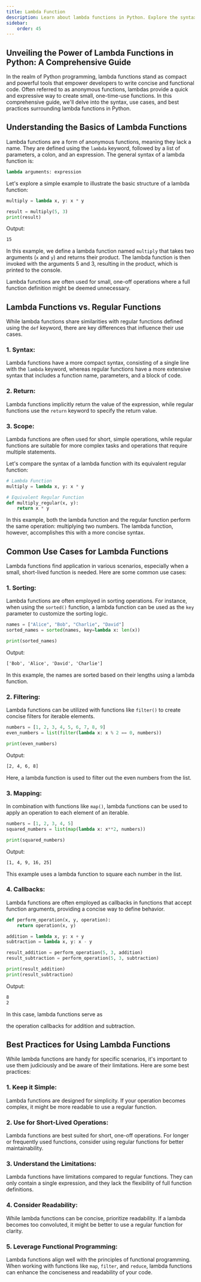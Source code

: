 ```yaml
---
title: Lambda Function
description: Learn about lambda functions in Python. Explore the syntax, use cases, and best practices associated with lambda functions in Python. Lambda functions are also known as anonymous functions. 
sidebar: 
    order: 45
---
```


## Unveiling the Power of Lambda Functions in Python: A Comprehensive Guide

In the realm of Python programming, lambda functions stand as compact and powerful tools that empower developers to write concise and functional code. Often referred to as anonymous functions, lambdas provide a quick and expressive way to create small, one-time-use functions. In this comprehensive guide, we'll delve into the syntax, use cases, and best practices surrounding lambda functions in Python.

## Understanding the Basics of Lambda Functions

Lambda functions are a form of anonymous functions, meaning they lack a name. They are defined using the `lambda` keyword, followed by a list of parameters, a colon, and an expression. The general syntax of a lambda function is:

```python title="Syntax" showLineNumbers{1} {1}
lambda arguments: expression
```

Let's explore a simple example to illustrate the basic structure of a lambda function:

```python title="lambda.py" showLineNumbers{1} {1}
multiply = lambda x, y: x * y

result = multiply(5, 3)
print(result) 
```

Output:

```cmd title="command" showLineNumbers{1} {1}
15
```

In this example, we define a lambda function named `multiply` that takes two arguments (`x` and `y`) and returns their product. The lambda function is then invoked with the arguments 5 and 3, resulting in the product, which is printed to the console.

Lambda functions are often used for small, one-off operations where a full function definition might be deemed unnecessary.

## Lambda Functions vs. Regular Functions

While lambda functions share similarities with regular functions defined using the `def` keyword, there are key differences that influence their use cases.

### 1. **Syntax:**

Lambda functions have a more compact syntax, consisting of a single line with the `lambda` keyword, whereas regular functions have a more extensive syntax that includes a function name, parameters, and a block of code.

### 2. **Return:**

Lambda functions implicitly return the value of the expression, while regular functions use the `return` keyword to specify the return value.

### 3. **Scope:**

Lambda functions are often used for short, simple operations, while regular functions are suitable for more complex tasks and operations that require multiple statements.

Let's compare the syntax of a lambda function with its equivalent regular function:

```python title="lambda.py" showLineNumbers{1} {2, 5-6}
# Lambda Function
multiply = lambda x, y: x * y

# Equivalent Regular Function
def multiply_regular(x, y):
    return x * y
```

In this example, both the lambda function and the regular function perform the same operation: multiplying two numbers. The lambda function, however, accomplishes this with a more concise syntax.

## Common Use Cases for Lambda Functions

Lambda functions find application in various scenarios, especially when a small, short-lived function is needed. Here are some common use cases:

### 1. **Sorting:**

Lambda functions are often employed in sorting operations. For instance, when using the `sorted()` function, a lambda function can be used as the `key` parameter to customize the sorting logic.

```python title="lambda.py" showLineNumbers{1} {2}
names = ["Alice", "Bob", "Charlie", "David"]
sorted_names = sorted(names, key=lambda x: len(x))

print(sorted_names)
```

Output:

```cmd title="command" showLineNumbers{1} {1}
['Bob', 'Alice', 'David', 'Charlie']
```

In this example, the names are sorted based on their lengths using a lambda function.

### 2. **Filtering:**

Lambda functions can be utilized with functions like `filter()` to create concise filters for iterable elements.

```python title="lambda.py" showLineNumbers{1} {2}
numbers = [1, 2, 3, 4, 5, 6, 7, 8, 9]
even_numbers = list(filter(lambda x: x % 2 == 0, numbers))

print(even_numbers)
```

Output:

```cmd title="command" showLineNumbers{1} {1}
[2, 4, 6, 8]
```

Here, a lambda function is used to filter out the even numbers from the list.

### 3. **Mapping:**

In combination with functions like `map()`, lambda functions can be used to apply an operation to each element of an iterable.

```python title="lambda.py" showLineNumbers{1} {2}
numbers = [1, 2, 3, 4, 5]
squared_numbers = list(map(lambda x: x**2, numbers))

print(squared_numbers)
```

Output:

```cmd title="command" showLineNumbers{1} {1}
[1, 4, 9, 16, 25]
```

This example uses a lambda function to square each number in the list.

### 4. **Callbacks:**

Lambda functions are often employed as callbacks in functions that accept function arguments, providing a concise way to define behavior.

```python title="lambda.py" showLineNumbers{1} {1-2, 4-5, 7-8}
def perform_operation(x, y, operation):
    return operation(x, y)

addition = lambda x, y: x + y
subtraction = lambda x, y: x - y

result_addition = perform_operation(5, 3, addition)
result_subtraction = perform_operation(5, 3, subtraction)

print(result_addition) 
print(result_subtraction)
```

Output:

```cmd title="command" showLineNumbers{1} {1-2}
8
2
```

In this case, lambda functions serve as

 the operation callbacks for addition and subtraction.

## Best Practices for Using Lambda Functions

While lambda functions are handy for specific scenarios, it's important to use them judiciously and be aware of their limitations. Here are some best practices:

### 1. **Keep it Simple:**

Lambda functions are designed for simplicity. If your operation becomes complex, it might be more readable to use a regular function.

### 2. **Use for Short-Lived Operations:**

Lambda functions are best suited for short, one-off operations. For longer or frequently used functions, consider using regular functions for better maintainability.

### 3. **Understand the Limitations:**

Lambda functions have limitations compared to regular functions. They can only contain a single expression, and they lack the flexibility of full function definitions.

### 4. **Consider Readability:**

While lambda functions can be concise, prioritize readability. If a lambda becomes too convoluted, it might be better to use a regular function for clarity.

### 5. **Leverage Functional Programming:**

Lambda functions align well with the principles of functional programming. When working with functions like `map`, `filter`, and `reduce`, lambda functions can enhance the conciseness and readability of your code.

